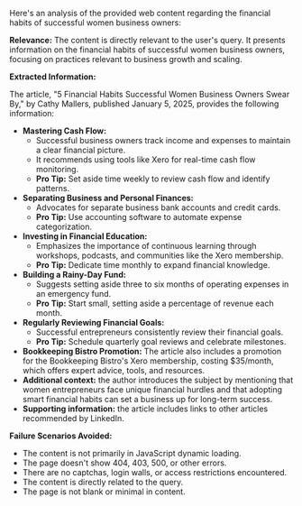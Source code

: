 Here's an analysis of the provided web content regarding the financial habits of successful women business owners:

**Relevance:** The content is directly relevant to the user's query. It presents information on the financial habits of successful women business owners, focusing on practices relevant to business growth and scaling.

**Extracted Information:**

The article, "5 Financial Habits Successful Women Business Owners Swear By," by Cathy Mallers, published January 5, 2025, provides the following information:

*   **Mastering Cash Flow:**
    *   Successful business owners track income and expenses to maintain a clear financial picture.
    *   It recommends using tools like Xero for real-time cash flow monitoring.
    *   **Pro Tip:** Set aside time weekly to review cash flow and identify patterns.
*   **Separating Business and Personal Finances:**
    *   Advocates for separate business bank accounts and credit cards.
    *   **Pro Tip:** Use accounting software to automate expense categorization.
*   **Investing in Financial Education:**
    *   Emphasizes the importance of continuous learning through workshops, podcasts, and communities like the Xero membership.
    *   **Pro Tip:** Dedicate time monthly to expand financial knowledge.
*   **Building a Rainy-Day Fund:**
    *   Suggests setting aside three to six months of operating expenses in an emergency fund.
    *   **Pro Tip:** Start small, setting aside a percentage of revenue each month.
*   **Regularly Reviewing Financial Goals:**
    *   Successful entrepreneurs consistently review their financial goals.
    *   **Pro Tip:** Schedule quarterly goal reviews and celebrate milestones.
*   **Bookkeeping Bistro Promotion:** The article also includes a promotion for the Bookkeeping Bistro's Xero membership, costing $35/month, which offers expert advice, tools, and resources.
*   **Additional context:** the author introduces the subject by mentioning that women entrepreneurs face unique financial hurdles and that adopting smart financial habits can set a business up for long-term success.
*   **Supporting information:** the article includes links to other articles recommended by LinkedIn.

**Failure Scenarios Avoided:**

*   The content is not primarily in JavaScript dynamic loading.
*   The page doesn't show 404, 403, 500, or other errors.
*   There are no captchas, login walls, or access restrictions encountered.
*   The content is directly related to the query.
*   The page is not blank or minimal in content.
